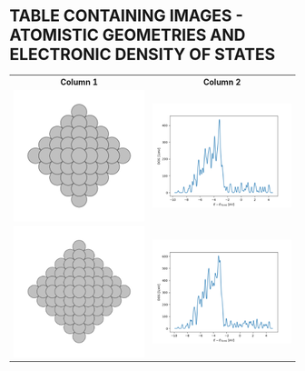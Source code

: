 
# TABLE CONTAINING IMAGES - ATOMISTIC GEOMETRIES AND ELECTRONIC DENSITY OF STATES

<table>
  <tr>
    <th>Column 1</th>
    <th>Column 2</th>
  </tr>
  <tr>
    <td><img src="image1.png" alt="Image 1"></td>
    <td><img src="image3.png" alt="Image 3"></td>
  </tr>
  <tr>
    <td><img src="image2.png" alt="Image 2"></td>
    <td><img src="image4.png" alt="Image 4"></td>
  </tr>
</table>
